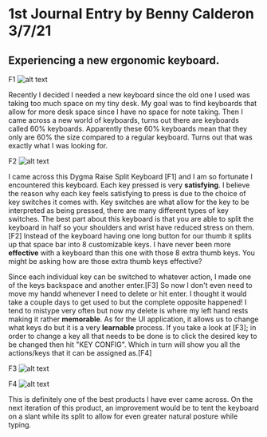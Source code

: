 #  1st Journal Entry by Benny Calderon 3/7/21
## Experiencing a new ergonomic keyboard.


F1 ![alt text](https://i.imgur.com/pZ9EVh9.jpg)


Recently I decided I needed a new keyboard since the old one I used was taking too much space on my tiny desk. My goal was to find keyboards that allow for more desk space since I have no space for note taking. Then I came across a new world of keyboards, turns out there are keyboards called 60% keyboards. Apparently these 60% keyboards mean that they only are 60% the size compared to a regular keyboard. Turns out that was exactly what I was looking for.


F2 ![alt text](https://i.imgur.com/vd26SDX.jpg)


I came across this Dygma Raise Split Keyboard [F1] and I am so fortunate I encountered this keyboard. Each key pressed is very **satisfying**. I believe the reason why each key feels satisfying to press is due to the choice of key switches it comes with. Key switches are what allow for the key to be interpreted as being pressed, there are many different types of key switches. The best part about this keyboard is that you are able to split the keyboard in half so your shoulders and wrist have reduced stress on them.[F2] Instead of the keyboard having one long button for our thumb it splits up that space bar into 8 customizable keys. I have never been more **effective** with a keyboard than this one with those 8 extra thumb keys. You might be asking how are those extra thumb keys effective? 


Since each individual key can be switched to whatever action, I made one of the keys backspace and another enter.[F3] So now I don't even need to move my handd whenever I need to delete or hit enter. I thought it would take a couple days to get used to but the complete opposite happened! I tend to mistype very often but now my delete is where my left hand rests making it rather **memorable**. As for the UI application, it allows us to change what keys do but it is a very **learnable** process. If you take a look at [F3]; in order to change a key all that needs to be done is to click the desired key to be changed then hit "KEY CONFIG". Which in turn will show you all the actions/keys that it can be assigned as.[F4]  

F3 ![alt text](https://i.imgur.com/k3BHezj.png)

F4 ![alt text](https://i.imgur.com/reQYqMg.png)

This is definitely one of the best products I have ever came across. On the next iteration of this product, an improvement would be to tent the keyboard on a slant while its split to allow for even greater natural posture while typing. 
